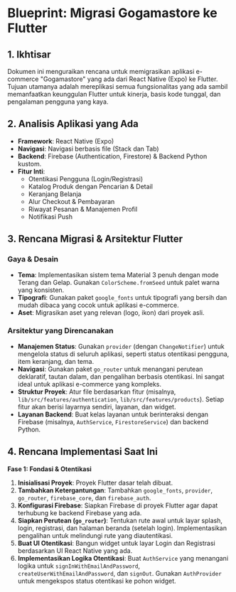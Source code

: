 
# Blueprint: Migrasi Gogamastore ke Flutter

## 1. Ikhtisar

Dokumen ini menguraikan rencana untuk memigrasikan aplikasi e-commerce "Gogamastore" yang ada dari React Native (Expo) ke Flutter. Tujuan utamanya adalah mereplikasi semua fungsionalitas yang ada sambil memanfaatkan keunggulan Flutter untuk kinerja, basis kode tunggal, dan pengalaman pengguna yang kaya.

## 2. Analisis Aplikasi yang Ada

- **Framework**: React Native (Expo)
- **Navigasi**: Navigasi berbasis file (Stack dan Tab)
- **Backend**: Firebase (Authentication, Firestore) & Backend Python kustom.
- **Fitur Inti**:
    - Otentikasi Pengguna (Login/Registrasi)
    - Katalog Produk dengan Pencarian & Detail
    - Keranjang Belanja
    - Alur Checkout & Pembayaran
    - Riwayat Pesanan & Manajemen Profil
    - Notifikasi Push

## 3. Rencana Migrasi & Arsitektur Flutter

### Gaya & Desain

- **Tema**: Implementasikan sistem tema Material 3 penuh dengan mode Terang dan Gelap. Gunakan `ColorScheme.fromSeed` untuk palet warna yang konsisten.
- **Tipografi**: Gunakan paket `google_fonts` untuk tipografi yang bersih dan mudah dibaca yang cocok untuk aplikasi e-commerce.
- **Aset**: Migrasikan aset yang relevan (logo, ikon) dari proyek asli.

### Arsitektur yang Direncanakan

- **Manajemen Status**: Gunakan `provider` (dengan `ChangeNotifier`) untuk mengelola status di seluruh aplikasi, seperti status otentikasi pengguna, item keranjang, dan tema.
- **Navigasi**: Gunakan paket `go_router` untuk menangani perutean deklaratif, tautan dalam, dan pengalihan berbasis otentikasi. Ini sangat ideal untuk aplikasi e-commerce yang kompleks.
- **Struktur Proyek**: Atur file berdasarkan fitur (misalnya, `lib/src/features/authentication`, `lib/src/features/products`). Setiap fitur akan berisi layarnya sendiri, layanan, dan widget.
- **Layanan Backend**: Buat kelas layanan untuk berinteraksi dengan Firebase (misalnya, `AuthService`, `FirestoreService`) dan backend Python.

## 4. Rencana Implementasi Saat Ini

**Fase 1: Fondasi & Otentikasi**

1.  **Inisialisasi Proyek**: Proyek Flutter dasar telah dibuat.
2.  **Tambahkan Ketergantungan**: Tambahkan `google_fonts`, `provider`, `go_router`, `firebase_core`, dan `firebase_auth`.
3.  **Konfigurasi Firebase**: Siapkan Firebase di proyek Flutter agar dapat terhubung ke backend Firebase yang ada.
4.  **Siapkan Perutean (`go_router`)**: Tentukan rute awal untuk layar splash, login, registrasi, dan halaman beranda (setelah login). Implementasikan pengalihan untuk melindungi rute yang diautentikasi.
5.  **Buat UI Otentikasi**: Bangun widget untuk layar Login dan Registrasi berdasarkan UI React Native yang ada.
6.  **Implementasikan Logika Otentikasi**: Buat `AuthService` yang menangani logika untuk `signInWithEmailAndPassword`, `createUserWithEmailAndPassword`, dan `signOut`. Gunakan `AuthProvider` untuk mengekspos status otentikasi ke pohon widget.


